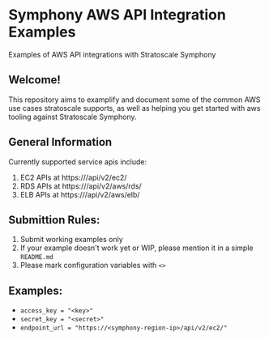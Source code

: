 # Symphony AWS API Integration Examples
Examples of AWS API integrations with Stratoscale Symphony

## Welcome!
This repository aims to examplify and document some of the common AWS use cases
stratoscale supports, as well as helping you get started with aws tooling against Stratoscale Symphony.

## General Information
Currently supported service apis include:
1. EC2 APIs at https://<region ip>/api/v2/ec2/
2. RDS APIs at https://<region ip>/api/v2/aws/rds/
3. ELB APIs at https://<region ip>/api/v2/aws/elb/

## Submittion Rules:
1. Submit working examples only
2. If your example doesn't work yet or WIP, please mention it in a simple `README.md`
3. Please mark configuration variables with `<>`

## Examples:
* `access_key = "<key>"`
* `secret_key = "<secret>"`
* `endpoint_url = "https://<symphony-region-ip>/api/v2/ec2/"`
